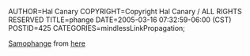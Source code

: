 AUTHOR=Hal Canary
COPYRIGHT=Copyright Hal Canary / ALL RIGHTS RESERVED
TITLE=phange
DATE=2005-03-16 07:32:59-06:00 (CST)
POSTID=425
CATEGORIES=mindlessLinkPropagation;

[Samophange](http://www.cheezey.com/thundercats/sounds/outake6.mp3) from [here](http://www.cheezey.com/thundercats/sounds/outtakes.html)
